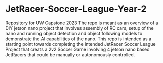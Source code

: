 # JetRacer-Soccer-League-Year-2
Repository for UW Capstone 2023
The repo is meant as an overview of a DIY jetson nano project that involves assembly of RC cars, setup of the nano and running object detection and object following models to demonstrate the AI capabilities of the nano. This repo is intended as a starting point towards completing the intended JetRacer Soccer League Project that creats a 2v2 Soccer Game involving 4 jetson nano based JetRacers that could be manually or autonomously controlled.

